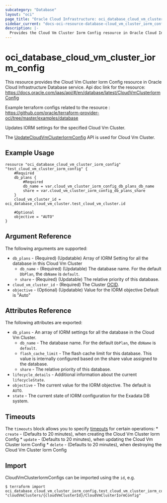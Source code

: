 ```yaml
---
subcategory: "Database"
layout: "oci"
page_title: "Oracle Cloud Infrastructure: oci_database_cloud_vm_cluster_iorm_config"
sidebar_current: "docs-oci-resource-database-cloud_vm_cluster_iorm_config"
description: |-
  Provides the Cloud Vm Cluster Iorm Config resource in Oracle Cloud Infrastructure Database service
---
```


# oci_database_cloud_vm_cluster_iorm_config
This resource provides the Cloud Vm Cluster Iorm Config resource in Oracle Cloud Infrastructure Database service.
Api doc link for the resource: https://docs.oracle.com/iaas/api/#/en/database/latest/CloudVmClusterIormConfig

Example terraform configs related to the resource : https://github.com/oracle/terraform-provider-oci/tree/master/examples/database

Updates IORM settings for the specified Cloud Vm Cluster.

The [UpdateCloudVmClusterIormConfig](https://docs.cloud.oracle.com/iaas/api/#/en/database/latest/CloudVmCluster/UpdateCloudVmClusterIormConfig/) API is used for Cloud Vm Cluster.


## Example Usage

```hcl
resource "oci_database_cloud_vm_cluster_iorm_config" "test_cloud_vm_cluster_iorm_config" {
	#Required
	db_plans {
		#Required
		db_name = var.cloud_vm_cluster_iorm_config_db_plans_db_name
		share = var.cloud_vm_cluster_iorm_config_db_plans_share
	}
	cloud_vm_cluster_id = oci_database_cloud_vm_cluster.test_cloud_vm_cluster.id

	#Optional
	objective = "AUTO"
}
```

## Argument Reference

The following arguments are supported:

* `db_plans` - (Required) (Updatable) Array of IORM Setting for all the database in this Cloud Vm Cluster 
	* `db_name` - (Required) (Updatable) The database name. For the default `DbPlan`, the `dbName` is `default`. 
	* `share` - (Required) (Updatable) The relative priority of this database. 
* `cloud_vm_cluster_id` - (Required) The Cluster [OCID](https://docs.cloud.oracle.com/iaas/Content/General/Concepts/identifiers.htm).
* `objective` - (Optional) (Updatable) Value for the IORM objective Default is "Auto" 

## Attributes Reference

The following attributes are exported:

* `db_plans` - An array of IORM settings for all the database in the Cloud Vm Cluster. 
	* `db_name` - The database name. For the default `DbPlan`, the `dbName` is `default`. 
	* `flash_cache_limit` - The flash cache limit for this database. This value is internally configured based on the share value assigned to the database. 
	* `share` - The relative priority of this database. 
* `lifecycle_details` - Additional information about the current `lifecycleState`. 
* `objective` - The current value for the IORM objective. The default is `AUTO`.
* `state` - The current state of IORM configuration for the Exadata DB system. 

## Timeouts

The `timeouts` block allows you to specify [timeouts](https://registry.terraform.io/providers/oracle/oci/latest/docs/guides/changing_timeouts) for certain operations:
	* `create` - (Defaults to 20 minutes), when creating the Cloud Vm Cluster Iorm Config
	* `update` - (Defaults to 20 minutes), when updating the Cloud Vm Cluster Iorm Config
	* `delete` - (Defaults to 20 minutes), when destroying the Cloud Vm Cluster Iorm Config


## Import

CloudVmClusterIormConfigs can be imported using the `id`, e.g.

```
$ terraform import oci_database_cloud_vm_cluster_iorm_config.test_cloud_vm_cluster_iorm_config "cloudVmClusters/{cloudVmClusterId}/CloudVmClusterIormConfig" 
```
